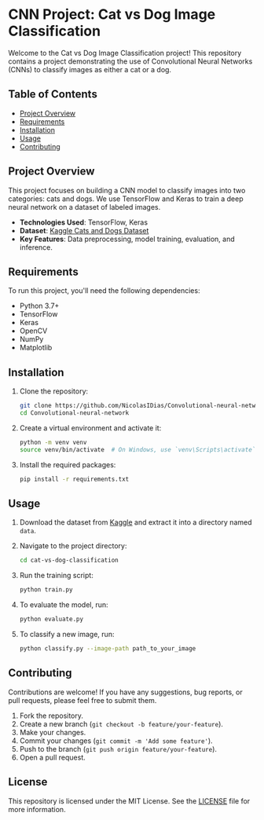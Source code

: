 # CNN Project: Cat vs Dog Image Classification

Welcome to the Cat vs Dog Image Classification project! This repository contains a project demonstrating the use of Convolutional Neural Networks (CNNs) to classify images as either a cat or a dog.

## Table of Contents

- [Project Overview](#project-overview)
- [Requirements](#requirements)
- [Installation](#installation)
- [Usage](#usage)
- [Contributing](#contributing)

## Project Overview

This project focuses on building a CNN model to classify images into two categories: cats and dogs. We use TensorFlow and Keras to train a deep neural network on a dataset of labeled images.

- **Technologies Used**: TensorFlow, Keras
- **Dataset**: [Kaggle Cats and Dogs Dataset](https://www.kaggle.com/c/dogs-vs-cats/data)
- **Key Features**: Data preprocessing, model training, evaluation, and inference.

## Requirements

To run this project, you'll need the following dependencies:

- Python 3.7+
- TensorFlow
- Keras
- OpenCV
- NumPy
- Matplotlib

## Installation

1. Clone the repository:

    ```bash
    git clone https://github.com/NicolasIDias/Convolutional-neural-network.git
    cd Convolutional-neural-network
    ```

2. Create a virtual environment and activate it:

    ```bash
    python -m venv venv
    source venv/bin/activate  # On Windows, use `venv\Scripts\activate`
    ```

3. Install the required packages:

    ```bash
    pip install -r requirements.txt
    ```

## Usage

1. Download the dataset from [Kaggle](https://www.kaggle.com/c/dogs-vs-cats/data) and extract it into a directory named `data`.

2. Navigate to the project directory:

    ```bash
    cd cat-vs-dog-classification
    ```

3. Run the training script:

    ```bash
    python train.py
    ```

4. To evaluate the model, run:

    ```bash
    python evaluate.py
    ```

5. To classify a new image, run:

    ```bash
    python classify.py --image-path path_to_your_image
    ```

## Contributing

Contributions are welcome! If you have any suggestions, bug reports, or pull requests, please feel free to submit them.

1. Fork the repository.
2. Create a new branch (`git checkout -b feature/your-feature`).
3. Make your changes.
4. Commit your changes (`git commit -m 'Add some feature'`).
5. Push to the branch (`git push origin feature/your-feature`).
6. Open a pull request.

## License

This repository is licensed under the MIT License. See the [LICENSE](LICENSE) file for more information.
